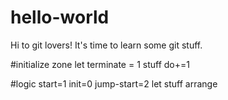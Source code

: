 # hello-world

Hi  to git lovers!
It's time to learn some git stuff.

#initialize zone
let terminate = 1
stuff do+=1

#logic
start=1
init=0
jump-start=2
let stuff arrange